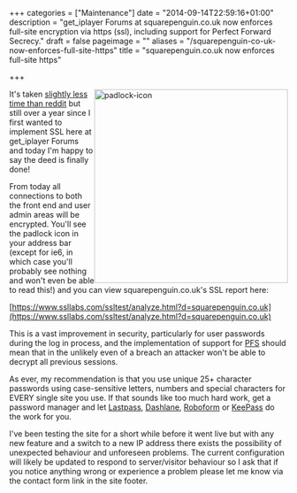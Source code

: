 +++
categories = ["Maintenance"]
date = "2014-09-14T22:59:16+01:00"
description = "get_iplayer Forums at squarepenguin.co.uk now enforces full-site encryption via https (ssl), including support for Perfect Forward Secrecy."
draft = false
pageimage = ""
aliases = "/squarepenguin-co-uk-now-enforces-full-site-https"
title = "squarepenguin.co.uk now enforces full-site https"

+++

<img style="float:right;" src="/img/2015/06/padlock-icon.png" alt="padlock-icon" width="350" height="350" />

It's taken [slightly less time than reddit](http://www.redditblog.com/2014/09/hell-its-about-time-reddit-now-supports.html) but still over a year since I first wanted to implement SSL here at get_iplayer Forums and today I'm happy to say the deed is finally done!

From today all connections to both the front end and user admin areas will be encrypted. You'll see the padlock icon in your address bar (except for ie6, in which case you'll probably see nothing and won't even be able to read this!) and you can view squarepenguin.co.uk's SSL report here: 

[https://www.ssllabs.com/ssltest/analyze.html?d=squarepenguin.co.uk](https://www.ssllabs.com/ssltest/analyze.html?d=squarepenguin.co.uk)

This is a vast improvement in security, particularly for user passwords during the log in process, and the implementation of support for [PFS](https://www.eff.org/deeplinks/2013/08/pushing-perfect-forward-secrecy-important-web-privacy-protection) should mean that in the unlikely even of a breach an attacker won't be able to decrypt all previous sessions.

As ever, my recommendation is that you use unique 25+ character passwords using case-sensitive letters, numbers and special characters for EVERY single site you use. If that sounds like too much hard work, get a password manager and let [Lastpass](https://lastpass.com/), [Dashlane](https://www.dashlane.com/en), [Roboform](http://www.roboform.com/) or [KeePass](http://keepass.info/) do the work for you.

I've been testing the site for a short while before it went live but with any new feature and a switch to a new IP address there exists the possibility of unexpected behaviour and unforeseen problems. The current configuration will likely be updated to respond to server/visitor behaviour so I ask that if you notice anything wrong or experience a problem please let me know via the contact form link in the site footer.
<!--more-->
